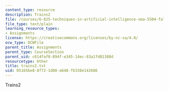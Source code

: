 ```yaml
---
content_type: resource
description: Trains2
file: /courses/6-825-techniques-in-artificial-intelligence-sma-5504-fall-2002/05165be88f721d08a648f6338e142686_trains2.txt
file_type: text/plain
learning_resource_types:
- Assignments
license: https://creativecommons.org/licenses/by-nc-sa/4.0/
ocw_type: OCWFile
parent_title: Assignments
parent_type: CourseSection
parent_uid: c614faf8-894f-e345-14ec-83a1fd01388d
resourcetype: Other
title: trains2.txt
uid: 05165be8-8f72-1d08-a648-f6338e142686
---
```

Trains2